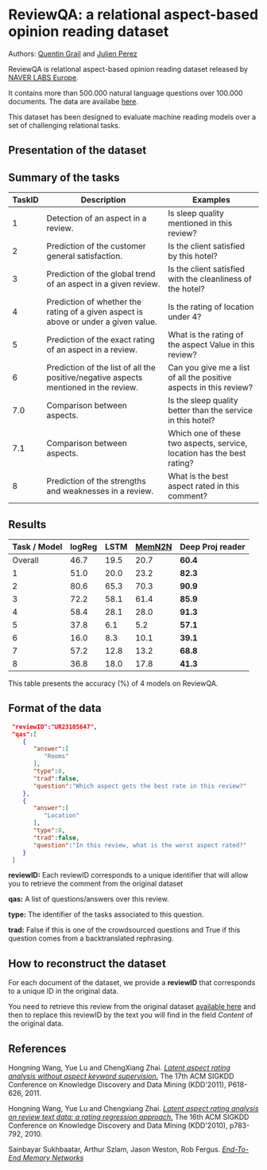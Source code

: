 # ReviewQA: a relational aspect-based opinion reading dataset

Authors: [Quentin Grail](https://www.linkedin.com/in/quentin-grail) and [Julien Perez](http://www.europe.naverlabs.com/NAVER-LABS-Europe/People/Julien-Perez)

ReviewQA is relational aspect-based opinion reading dataset released by [NAVER LABS Europe](http://www.europe.naverlabs.com/).

It contains more than 500.000 natural language questions over 100.000 documents. The data are availabe [here](https://github.com/qgrail/ReviewQA/tree/master/data).

This dataset has been designed to evaluate machine reading models over a set of challenging relational tasks.

## Presentation of the dataset


## Summary of the tasks

| TaskID | Description                                                                          | Examples                                                                |
| ------- | ------------------------------------------------------------------------------------ | ------------------------------------------------------------------------|
| 1       | Detection of an aspect in a review.                                                  | Is sleep quality mentioned in this review?                             |
| 2       | Prediction of the customer general satisfaction.                                     | Is the client satisfied by this hotel?                                   |
| 3       | Prediction of the global trend of an aspect in a given review.                       | Is the client satisfied with the cleanliness of the hotel?               |
| 4       | Prediction of whether the rating of a given aspect is above or under a given value.  | Is the rating of location under 4?                                     |
| 5       | Prediction of the exact rating of an aspect in a review.                             | What is the rating of the aspect Value in this review?                 |
| 6       | Prediction of the list of all the positive/negative aspects mentioned in the review. | Can you give me a list of all the positive aspects in this review?     |
| 7.0     | Comparison between aspects.                                                          | Is the sleep quality better than the service in this hotel?            |
| 7.1     | Comparison between aspects.                                                          | Which one of these two aspects, service, location has the best rating? |
| 8       | Prediction of the strengths and weaknesses in a review.                              | What is the best aspect rated in this comment?                         |

## Results

| Task / Model | logReg | LSTM | [MemN2N](https://arxiv.org/abs/1503.08895) | Deep Proj reader| 
|--------------|--------|------|--------|-----------------|
Overall        | 46.7   | 19.5 | 20.7   | **60.4**        |
1              | 51.0   | 20.0 | 23.2   | **82.3**        | 
2              | 80.6   | 65.3 | 70.3   | **90.9**        |
3              | 72.2   | 58.1 | 61.4   | **85.9**        |
4              | 58.4   | 28.1 | 28.0   | **91.3**        |
5              | 37.8   | 6.1  | 5.2    | **57.1**        |
6              | 16.0   | 8.3  | 10.1   | **39.1**        |
7              | 57.2   | 12.8 | 13.2   | **68.8**        |
8              | 36.8   | 18.0 | 17.8   | **41.3**        |

This table presents the accuracy (%) of 4 models on ReviewQA.

## Format of the data
```json
 "reviewID":"UR23105647",
 "qas":[
    {
       "answer":[
          "Rooms"
       ],
       "type":8,
       "trad":false,
       "question":"Which aspect gets the best rate in this review?"
    },
    {
       "answer":[
          "Location"
       ],
       "type":8,
       "trad":false,
       "question":"In this review, what is the worst aspect rated?"
    }
 ] 
```

**reviewID:** Each reviewID corresponds to a unique identifier that will allow you to retrieve the comment from the original dataset 

**qas:** A list of questions/answers over this review.

**type:** The identifier of the tasks associated to this question.

**trad:** False if this is one of the crowdsourced questions and True if this question comes from a backtranslated rephrasing.

## How to reconstruct the dataset
For each document of the dataset, we provide a **reviewID** that corresponds to a unique ID in the original data.

You need to retrieve this review from the original dataset [available here](http://times.cs.uiuc.edu/~wang296/Data/LARA/TripAdvisor/TripAdvisorJson.tar.bz2) and then to replace this reviewID by the text you will find in the field *Content* of the original data.

## References

Hongning Wang, Yue Lu and ChengXiang Zhai. [*Latent aspect rating analysis without aspect keyword supervision.*](http://times.cs.uiuc.edu/~wang296/paper/p618.pdf) The 17th ACM SIGKDD Conference on Knowledge Discovery and Data Mining (KDD'2011), P618-626, 2011. 

Hongning Wang, Yue Lu and Chengxiang Zhai. [*Latent aspect rating analysis on review text data: a rating regression approach.*](https://dl.acm.org/citation.cfm?id=1835903) The 16th ACM SIGKDD Conference on Knowledge Discovery and Data Mining (KDD'2010), p783-792, 2010. 

Sainbayar Sukhbaatar, Arthur Szlam, Jason Weston, Rob Fergus. [*End-To-End Memory Networks*](https://arxiv.org/abs/1503.08895)

